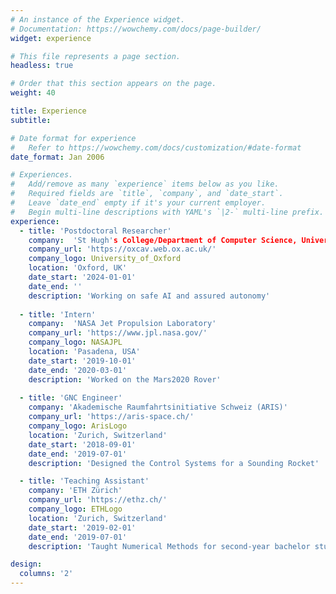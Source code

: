 ```yaml
---
# An instance of the Experience widget.
# Documentation: https://wowchemy.com/docs/page-builder/
widget: experience

# This file represents a page section.
headless: true

# Order that this section appears on the page.
weight: 40

title: Experience
subtitle:

# Date format for experience
#   Refer to https://wowchemy.com/docs/customization/#date-format
date_format: Jan 2006

# Experiences.
#   Add/remove as many `experience` items below as you like.
#   Required fields are `title`, `company`, and `date_start`.
#   Leave `date_end` empty if it's your current employer.
#   Begin multi-line descriptions with YAML's `|2-` multi-line prefix.
experience:
  - title: 'Postdoctoral Researcher'
    company:  'St Hugh's College/Department of Computer Science, University of Oxford'
    company_url: 'https://oxcav.web.ox.ac.uk/'
    company_logo: University_of_Oxford
    location: 'Oxford, UK'
    date_start: '2024-01-01'
    date_end: ''
    description: 'Working on safe AI and assured autonomy'
        
  - title: 'Intern'
    company:  'NASA Jet Propulsion Laboratory'
    company_url: 'https://www.jpl.nasa.gov/'
    company_logo: NASAJPL
    location: 'Pasadena, USA'
    date_start: '2019-10-01'
    date_end: '2020-03-01'
    description: 'Worked on the Mars2020 Rover'
        
  - title: 'GNC Engineer'
    company: 'Akademische Raumfahrtsinitiative Schweiz (ARIS)'
    company_url: 'https://aris-space.ch/'
    company_logo: ArisLogo
    location: 'Zurich, Switzerland'
    date_start: '2018-09-01'
    date_end: '2019-07-01'
    description: 'Designed the Control Systems for a Sounding Rocket'

  - title: 'Teaching Assistant'
    company: 'ETH Zürich' 
    company_url: 'https://ethz.ch/'
    company_logo: ETHLogo
    location: 'Zurich, Switzerland'
    date_start: '2019-02-01'
    date_end: '2019-07-01'
    description: 'Taught Numerical Methods for second-year bachelor students'

design:
  columns: '2'
---
```

